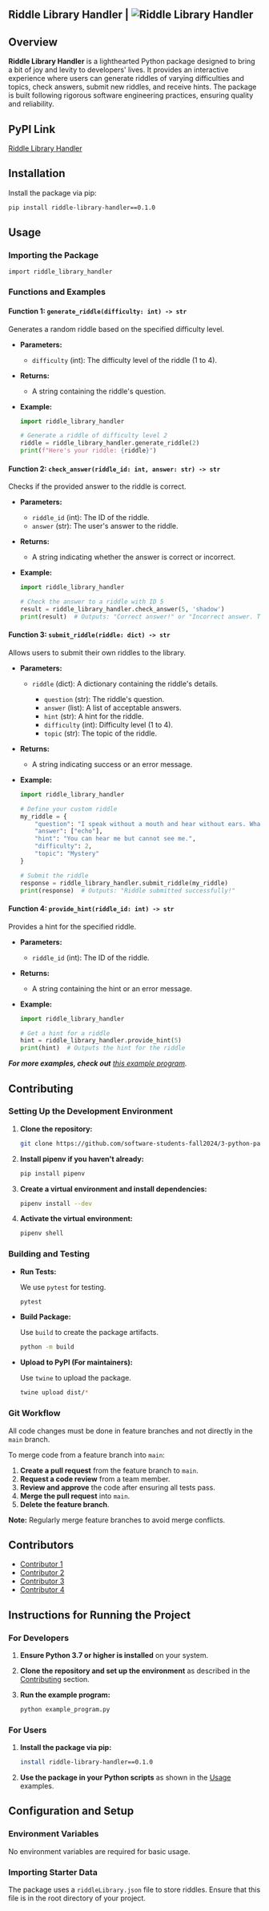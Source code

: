 ## Riddle Library Handler | ![Riddle Library Handler](https://github.com/software-students-fall2024/3-python-package-codecrafter/actions/workflows/riddle_package.yml/badge.svg) ##

## Overview

**Riddle Library Handler** is a lighthearted Python package designed to bring a bit of joy and levity to developers' lives. It provides an interactive experience where users can generate riddles of varying difficulties and topics, check answers, submit new riddles, and receive hints. The package is built following rigorous software engineering practices, ensuring quality and reliability.
## PyPI Link
[Riddle Library Handler](https://pypi.org/project/riddle-library-handler/0.1.0/#modal-close)

## Installation

Install the package via pip:

```bash
pip install riddle-library-handler==0.1.0
```

## Usage

### Importing the Package

```
import riddle_library_handler
```

### Functions and Examples

#### Function 1: `generate_riddle(difficulty: int) -> str`

Generates a random riddle based on the specified difficulty level.

- **Parameters:**
  - `difficulty` (int): The difficulty level of the riddle (1 to 4).

- **Returns:**
  - A string containing the riddle's question.

- **Example:**

  ```python
  import riddle_library_handler

  # Generate a riddle of difficulty level 2
  riddle = riddle_library_handler.generate_riddle(2)
  print(f"Here's your riddle: {riddle}")
  ```

#### Function 2: `check_answer(riddle_id: int, answer: str) -> str`

Checks if the provided answer to the riddle is correct.

- **Parameters:**
  - `riddle_id` (int): The ID of the riddle.
  - `answer` (str): The user's answer to the riddle.

- **Returns:**
  - A string indicating whether the answer is correct or incorrect.

- **Example:**

  ```python
  import riddle_library_handler

  # Check the answer to a riddle with ID 5
  result = riddle_library_handler.check_answer(5, 'shadow')
  print(result)  # Outputs: "Correct answer!" or "Incorrect answer. Try again!"
  ```

#### Function 3: `submit_riddle(riddle: dict) -> str`

Allows users to submit their own riddles to the library.

- **Parameters:**
  - `riddle` (dict): A dictionary containing the riddle's details.

    - `question` (str): The riddle's question.
    - `answer` (list): A list of acceptable answers.
    - `hint` (str): A hint for the riddle.
    - `difficulty` (int): Difficulty level (1 to 4).
    - `topic` (str): The topic of the riddle.

- **Returns:**
  - A string indicating success or an error message.

- **Example:**

  ```python
  import riddle_library_handler

  # Define your custom riddle
  my_riddle = {
      "question": "I speak without a mouth and hear without ears. What am I?",
      "answer": ["echo"],
      "hint": "You can hear me but cannot see me.",
      "difficulty": 2,
      "topic": "Mystery"
  }

  # Submit the riddle
  response = riddle_library_handler.submit_riddle(my_riddle)
  print(response)  # Outputs: "Riddle submitted successfully!"
  ```

#### Function 4: `provide_hint(riddle_id: int) -> str`

Provides a hint for the specified riddle.

- **Parameters:**
  - `riddle_id` (int): The ID of the riddle.

- **Returns:**
  - A string containing the hint or an error message.

- **Example:**

  ```python
  import riddle_library_handler

  # Get a hint for a riddle
  hint = riddle_library_handler.provide_hint(5)
  print(hint)  # Outputs the hint for the riddle
  ```


_**For more examples, check out** [this example program]()._

## Contributing

### Setting Up the Development Environment

1. **Clone the repository:**

   ```bash
   git clone https://github.com/software-students-fall2024/3-python-package-codecrafter
   ```


2. **Install pipenv if you haven't already:**

   ```bash
   pip install pipenv
   ```

3. **Create a virtual environment and install dependencies:**

   ```bash
   pipenv install --dev
   ```

4. **Activate the virtual environment:**

   ```bash
   pipenv shell
   ```

### Building and Testing

- **Run Tests:**

  We use `pytest` for testing.

  ```bash
  pytest
  ```

- **Build Package:**

  Use `build` to create the package artifacts.

  ```bash
  python -m build
  ```

- **Upload to PyPI (For maintainers):**

  Use `twine` to upload the package.

  ```bash
  twine upload dist/*
  ```

### Git Workflow

All code changes must be done in feature branches and not directly in the `main` branch.

To merge code from a feature branch into `main`:

1. **Create a pull request** from the feature branch to `main`.
2. **Request a code review** from a team member.
3. **Review and approve** the code after ensuring all tests pass.
4. **Merge the pull request** into `main`.
5. **Delete the feature branch**.

**Note:** Regularly merge feature branches to avoid merge conflicts.

## Contributors

- [Contributor 1](https://github.com/contributor1)
- [Contributor 2](https://github.com/contributor2)
- [Contributor 3](https://github.com/contributor3)
- [Contributor 4](https://github.com/contributor4)

## Instructions for Running the Project

### For Developers

1. **Ensure Python 3.7 or higher is installed** on your system.

2. **Clone the repository and set up the environment** as described in the [Contributing](#contributing) section.

3. **Run the example program:**

   ```bash
   python example_program.py
   ```

### For Users

1. **Install the package via pip:**

   ```bash
   install riddle-library-handler==0.1.0
   ```

2. **Use the package in your Python scripts** as shown in the [Usage](#usage) examples.

## Configuration and Setup

### Environment Variables

No environment variables are required for basic usage.

### Importing Starter Data

The package uses a `riddleLibrary.json` file to store riddles. Ensure that this file is in the root directory of your project.




